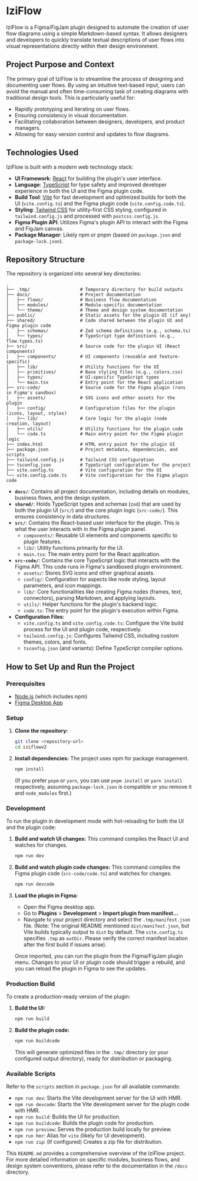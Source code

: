 # IziFlow

IziFlow is a Figma/FigJam plugin designed to automate the creation of user flow diagrams using a simple Markdown-based syntax. It allows designers and developers to quickly translate textual descriptions of user flows into visual representations directly within their design environment.

## Project Purpose and Context

The primary goal of IziFlow is to streamline the process of designing and documenting user flows. By using an intuitive text-based input, users can avoid the manual and often time-consuming task of creating diagrams with traditional design tools. This is particularly useful for:

*   Rapidly prototyping and iterating on user flows.
*   Ensuring consistency in visual documentation.
*   Facilitating collaboration between designers, developers, and product managers.
*   Allowing for easy version control and updates to flow diagrams.

## Technologies Used

IziFlow is built with a modern web technology stack:

*   **UI Framework**: [React](https://react.dev/) for building the plugin's user interface.
*   **Language**: [TypeScript](https://www.typescriptlang.org/) for type safety and improved developer experience in both the UI and the Figma plugin code.
*   **Build Tool**: [Vite](https://vitejs.dev/) for fast development and optimized builds for both the UI (`vite.config.ts`) and the Figma plugin code (`vite.config.code.ts`).
*   **Styling**: [Tailwind CSS](https://tailwindcss.com/) for utility-first CSS styling, configured in `tailwind.config.js` and processed with `postcss.config.js`.
*   **Figma Plugin API**: Utilizes Figma's plugin API to interact with the Figma and FigJam canvas.
*   **Package Manager**: Likely npm or pnpm (based on `package.json` and `package-lock.json`).

## Repository Structure

The repository is organized into several key directories:

```
.
├── .tmp/                   # Temporary directory for build outputs
├── docs/                   # Project documentation
│   ├── flows/              # Business flow documentation
│   ├── modules/            # Module-specific documentation
│   └── theme/              # Theme and design system documentation
├── public/                 # Static assets for the plugin UI (if any)
├── shared/                 # Code shared between the plugin UI and Figma plugin code
│   ├── schemas/            # Zod schema definitions (e.g., schema.ts)
│   └── types/              # TypeScript type definitions (e.g., flow.types.ts)
├── src/                    # Source code for the plugin UI (React components)
│   ├── components/         # UI components (reusable and feature-specific)
│   ├── lib/                # Utility functions for the UI
│   ├── primitives/         # Base styling files (e.g., colors.css)
│   ├── types/              # UI-specific TypeScript types
│   └── main.tsx            # Entry point for the React application
├── src-code/               # Source code for the Figma plugin (runs in Figma's sandbox)
│   ├── assets/             # SVG icons and other assets for the plugin
│   ├── config/             # Configuration files for the plugin (icons, layout, styles)
│   ├── lib/                # Core logic for the plugin (node creation, layout)
│   ├── utils/              # Utility functions for the plugin code
│   └── code.ts             # Main entry point for the Figma plugin logic
├── index.html              # HTML entry point for the plugin UI
├── package.json            # Project metadata, dependencies, and scripts
├── tailwind.config.js      # Tailwind CSS configuration
├── tsconfig.json           # TypeScript configuration for the project
├── vite.config.ts          # Vite configuration for the UI
└── vite.config.code.ts     # Vite configuration for the Figma plugin code
```

*   **`docs/`**: Contains all project documentation, including details on modules, business flows, and the design system.
*   **`shared/`**: Holds TypeScript types and schemas (`zod`) that are used by both the plugin UI (`src/`) and the core plugin logic (`src-code/`). This ensures consistency in data structures.
*   **`src/`**: Contains the React-based user interface for the plugin. This is what the user interacts with in the Figma plugin panel.
    *   `components/`: Reusable UI elements and components specific to plugin features.
    *   `lib/`: Utility functions primarily for the UI.
    *   `main.tsx`: The main entry point for the React application.
*   **`src-code/`**: Contains the core TypeScript logic that interacts with the Figma API. This code runs in Figma's sandboxed plugin environment.
    *   `assets/`: Stores SVG icons and other graphical assets.
    *   `config/`: Configuration for aspects like node styling, layout parameters, and icon mappings.
    *   `lib/`: Core functionalities like creating Figma nodes (frames, text, connectors), parsing Markdown, and applying layouts.
    *   `utils/`: Helper functions for the plugin's backend logic.
    *   `code.ts`: The entry point for the plugin's execution within Figma.
*   **Configuration Files**:
    *   `vite.config.ts` and `vite.config.code.ts`: Configure the Vite build process for the UI and plugin code, respectively.
    *   `tailwind.config.js`: Configures Tailwind CSS, including custom themes, colors, and fonts.
    *   `tsconfig.json` (and variants): Define TypeScript compiler options.

## How to Set Up and Run the Project

### Prerequisites

*   [Node.js](https://nodejs.org/) (which includes npm)
*   [Figma Desktop App](https://www.figma.com/downloads/)

### Setup

1.  **Clone the repository:**
    ```bash
    git clone <repository-url>
    cd iziflowv2
    ```

2.  **Install dependencies:**
    The project uses npm for package management.
    ```bash
    npm install
    ```
    (If you prefer `pnpm` or `yarn`, you can use `pnpm install` or `yarn install` respectively, assuming `package-lock.json` is compatible or you remove it and `node_modules` first.)

### Development

To run the plugin in development mode with hot-reloading for both the UI and the plugin code:

1.  **Build and watch UI changes:**
    This command compiles the React UI and watches for changes.
    ```bash
    npm run dev
    ```

2.  **Build and watch plugin code changes:**
    This command compiles the Figma plugin code (`src-code/code.ts`) and watches for changes.
    ```bash
    npm run devcode
    ```

3.  **Load the plugin in Figma:**
    *   Open the Figma desktop app.
    *   Go to **Plugins** > **Development** > **Import plugin from manifest...**
    *   Navigate to your project directory and select the `.tmp/manifest.json` file. (Note: The original README mentioned `dist/manifest.json`, but Vite builds typically output to `dist` by default. The `vite.config.ts` specifies `.tmp` as `outDir`. Please verify the correct manifest location after the first build if issues arise).

    Once imported, you can run the plugin from the Figma/FigJam plugin menu. Changes to your UI or plugin code should trigger a rebuild, and you can reload the plugin in Figma to see the updates.

### Production Build

To create a production-ready version of the plugin:

1.  **Build the UI:**
    ```bash
    npm run build
    ```

2.  **Build the plugin code:**
    ```bash
    npm run buildcode
    ```
    This will generate optimized files in the `.tmp/` directory (or your configured output directory), ready for distribution or packaging.

### Available Scripts

Refer to the `scripts` section in `package.json` for all available commands:

*   `npm run dev`: Starts the Vite development server for the UI with HMR.
*   `npm run devcode`: Starts the Vite development server for the plugin code with HMR.
*   `npm run build`: Builds the UI for production.
*   `npm run buildcode`: Builds the plugin code for production.
*   `npm run preview`: Serves the production build locally for preview.
*   `npm run hmr`: Alias for `vite` (likely for UI development).
*   `npm run zip`: (If configured) Creates a zip file for distribution.

This `README.md` provides a comprehensive overview of the IziFlow project. For more detailed information on specific modules, business flows, and design system conventions, please refer to the documentation in the `/docs` directory.
